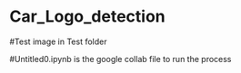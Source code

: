 # Car_Logo_detection
#Test image in Test folder

#Untitled0.ipynb is the google collab file to run the process
